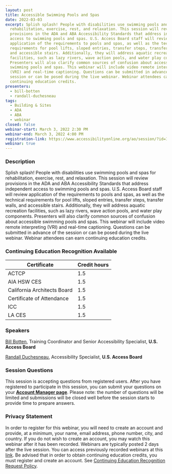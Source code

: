 ```yaml
---
layout: post
title: Accessible Swimming Pools and Spas
date: 2022-03-03
excerpt: Splish splash! People with disabilities use swimming pools and spas for
  rehabilitation, exercise, rest, and relaxation. This session will review
  provisions in the ADA and ABA Accessibility Standards that address independent
  access to swimming pools and spas. U.S. Access Board staff will review
  application of the requirements to pools and spas, as well as the technical
  requirements for pool lifts, sloped entries, transfer steps, transfer walls,
  and accessible stairs. Additionally, they will address aquatic recreation
  facilities, such as lazy rivers, wave action pools, and water play components.
  Presenters will also clarify common sources of confusion about accessible
  swimming pools and spas. This webinar will include video remote interpreting
  (VRI) and real-time captioning. Questions can be submitted in advance of the
  session or can be posed during the live webinar. Webinar attendees can earn
  continuing education credits.
presenters:
  - bill-botten
  - randall-duchesneau
tags:
  - Building & Sites
  - ADA
  - ABA
  - webinar
closed: false
webinar-start: March 3, 2022 2:30 PM
webinar-end: March 3, 2022 4:00 PM
registration-link: https://www.accessibilityonline.org/ao/session/?id=110996
webinar: true
---
```

### Description

Splish splash! People with disabilities use swimming pools and spas for rehabilitation, exercise, rest, and relaxation. This session will review provisions in the ADA and ABA Accessibility Standards that address independent access to swimming pools and spas. U.S. Access Board staff will review application of the requirements to pools and spas, as well as the technical requirements for pool lifts, sloped entries, transfer steps, transfer walls, and accessible stairs. Additionally, they will address aquatic recreation facilities, such as lazy rivers, wave action pools, and water play components. Presenters will also clarify common sources of confusion about accessible swimming pools and spas. This webinar will include video remote interpreting (VRI) and real-time captioning. Questions can be submitted in advance of the session or can be posed during the live webinar. Webinar attendees can earn continuing education credits.


### Continuing Education Recognition Available

| **Certificate**             | **Credit hours** |
| --------------------------- | ---------------- |
| ACTCP                       | 1.5              |
| AIA HSW CES                 | 1.5              |
| California Architects Board | 1.5              |
| Certificate of Attendance   | 1.5              |
| ICC                         | 1.5              |
| LA CES                      | 1.5              |

### Speakers

[Bill Botten](https://www.accessibilityonline.org/ao/speakers/10008/?ret=speakers), Training Coordinator and Senior Accessibility Specialist, **U.S. Access Board**

[Randall Duchesneau](https://www.accessibilityonline.org/speakers/speaker.aspx?id=10779), Accessibility Specialist, **U.S. Access Board**

### Session Questions

This session is accepting questions from registered users. After you have registered to participate in this session, you can submit your questions on your **[Account Manager page](https://www.accessibilityonline.org/ao/accountManager/110952)**. Please note: the number of questions will be limited and submissions will be closed well before the session starts to provide time to prepare answers.

### Privacy Statement

In order to register for this webinar, you will need to create an account and provide, at a minimum, your name, email address, phone number, city, and country. If you do not wish to create an account, you may watch this webinar after it has been recorded. Webinars are typically posted 2 days after the live session. You can access previously recorded webinars at this [link](https://www.accessibilityonline.org/ao/archives/). Be advised that in order to obtain continuing education credits, you must register and create an account. See [Continuing Education Recognition Request Policy](https://www.accessibilityonline.org/continuing-education/CEUDetails.aspx).
